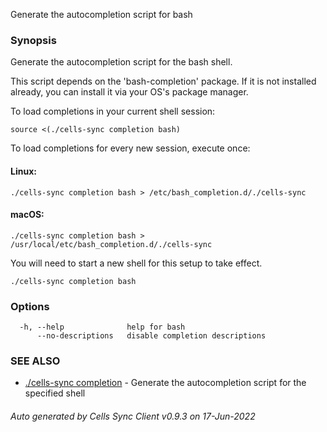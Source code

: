 Generate the autocompletion script for bash

### Synopsis

Generate the autocompletion script for the bash shell.

This script depends on the 'bash-completion' package.
If it is not installed already, you can install it via your OS's package manager.

To load completions in your current shell session:

	source <(./cells-sync completion bash)

To load completions for every new session, execute once:

#### Linux:

	./cells-sync completion bash > /etc/bash_completion.d/./cells-sync

#### macOS:

	./cells-sync completion bash > /usr/local/etc/bash_completion.d/./cells-sync

You will need to start a new shell for this setup to take effect.


```
./cells-sync completion bash
```

### Options

```
  -h, --help              help for bash
      --no-descriptions   disable completion descriptions
```

### SEE ALSO

* [./cells-sync completion](./cells-sync-completion)	 - Generate the autocompletion script for the specified shell

###### Auto generated by Cells Sync Client v0.9.3 on 17-Jun-2022
